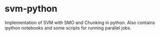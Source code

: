 # svm-python
Implementation of SVM with SMO and Chunking in python. Also contains ipython notebooks and some scripts for running parallel jobs.

